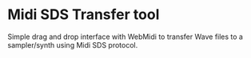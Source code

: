 # Midi SDS Transfer tool

Simple drag and drop interface with WebMidi to transfer Wave files to a sampler/synth using Midi SDS protocol.
